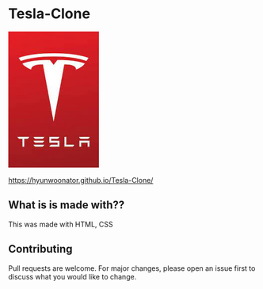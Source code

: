 # Tesla-Clone

<img src="./Images/teslalogo.jpeg"></img>

https://hyunwoonator.github.io/Tesla-Clone/

## What is is made with??
This was made with HTML, CSS


## Contributing
Pull requests are welcome. For major changes, please open an issue first to discuss what you would like to change.
